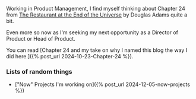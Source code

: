 Working in Product Management, I find myself thinking about Chapter 24 from [The Restaurant at the End of the Universe](https://www.goodreads.com/book/show/8695.The_Restaurant_at_the_End_of_the_Universe) by Douglas Adams quite a bit. 

Even more so now as I'm seeking my next opportunity as a Director of Product or Head of Product. 

You can read [Chapter 24 and my take on why I named this blog the way I did here.]({% post_url 2024-10-23-Chapter-24 %}).

### Lists of random things

- ["Now" Projects I'm working on]({% post_url 2024-12-05-now-projects %})
